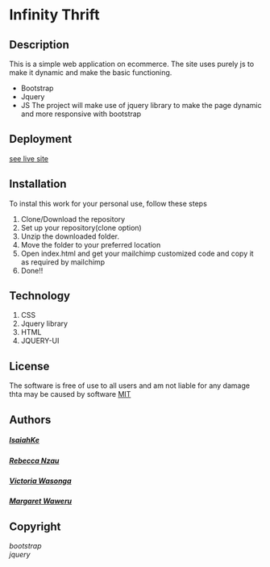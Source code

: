 # Infinity Thrift

## Description  
This is a simple web application on ecommerce. The site uses purely js to make it dynamic and make the basic functioning.
- Bootstrap  
- Jquery  
- JS
The project will make use of jquery library to make the page dynamic and more responsive with bootstrap

## Deployment
  [see live site](https://isaiahke.github.io/infinity-thrifts/)

## Installation
To instal this work for your personal use, follow these steps  

1. Clone/Download the repository  
2. Set up your repository(clone option)  
3. Unzip the downloaded folder.
4. Move the folder to your preferred location  
5. Open index.html and get your mailchimp customized code and copy it as required by mailchimp  
6. Done!!

## Technology
 1. CSS  
 2. Jquery library  
 3. HTML  
 4. JQUERY-UI

## License
The software is free of use to all users and am not liable for any damage thta may be caused  by software
[MIT](LICENSE)  

## Authors
  ##### [IsaiahKe](github.com/IsaiahKe)
  ##### [Rebecca Nzau](github.com/Becka7)
  ##### [Victoria Wasonga](github.com/vokumu)
  ##### [Margaret Waweru](github.com/magiewech)

  
## Copyright
 _bootstrap_   
 _jquery_
